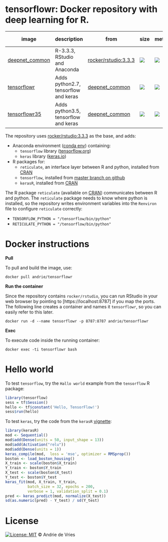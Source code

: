# tensorflowr: Docker repository with deep learning for R.

image            | description                               | from |size   | metrics | build status 
---------------- | ----------------------------------------- | ---- | ------ | ------- | --------------
[deepnet_common](https://hub.docker.com/r/andrie/deepnet_common) |  R-3.3.3, RStudio and Anaconda | [rocker/rstudio:3.3.3](https://hub.docker.com/r/rocker/rstudio/) | [![](https://images.microbadger.com/badges/image/andrie/deepnet_common.svg)](https://microbadger.com/images/andrie/deepnet_common) | [![](https://img.shields.io/docker/pulls/andrie/deepnet_common.svg)](https://hub.docker.com/r/andrie/deepnet_common) |  [![](https://img.shields.io/docker/automated/andrie/deepnet_common.svg)](https://hub.docker.com/r/andrie/deepnet_common/builds)
[tensorflowr](https://hub.docker.com/r/andrie/tensorflowr) | Adds python2.7, tensorflow and keras | [deepnet_common](https://hub.docker.com/r/andrie/deepnet_common) | [![](https://images.microbadger.com/badges/image/andrie/tensorflowr.svg)](https://microbadger.com/images/andrie/tensorflowr) | [![](https://img.shields.io/docker/pulls/andrie/tensorflowr.svg)](https://hub.docker.com/r/andrie/tensorflowr) |  [![](https://img.shields.io/docker/automated/andrie/tensorflowr.svg)](https://hub.docker.com/r/andrie/tensorflowr/builds)
[tensorflowr35](https://hub.docker.com/r/andrie/tensorflowr35) | Adds python3.5, tensorflow and keras | [deepnet_common](https://hub.docker.com/r/andrie/deepnet_common) | [![](https://images.microbadger.com/badges/image/andrie/tensorflowr35.svg)](https://microbadger.com/images/andrie/tensorflowr35) | [![](https://img.shields.io/docker/pulls/andrie/tensorflowr35.svg)](https://hub.docker.com/r/andrie/tensorflowr35) |  [![](https://img.shields.io/docker/automated/andrie/tensorflowr35.svg)](https://hub.docker.com/r/andrie/tensorflowr35/builds)

The repository uses [rocker/rstudio:3.3.3](https://hub.docker.com/r/rocker/rstudio/) as the base, and adds:

* Anaconda environment ([conda env](https://conda.io/docs/using/envs.html)) containing:
    - `tensorflow` library ([tensorflow.org](https://www.tensorflow.org/))
    - `keras` library ([keras.io](https://keras.io/))
* R packages for:
    - `reticulate`, an interface layer between R and python, installed from [CRAN](https://cran.r-project.org/package=reticulate)
    - `tensorflow`, installed from [master branch on github](https://github.com/rstudio/tensorflow)
    - `kerasR`, installed from [CRAN](https://cran.r-project.org/package=kerasR)

The R package `reticulate` (available on [CRAN](https://cran.r-project.org/web/packages/reticulate/index.html)) communicates between R and python. The `reticulate` package needs to know where python is installed, so the repository writes environment variables into the `Renviron` file to configure `reticulate` correctly:

* `TENSORFLOW_PYTHON = "/tensorflow/bin/python"`
* `RETICULATE_PYTHON = "/tensorflow/bin/python"`

# Docker instructions

**Pull**

To pull and build the image, use:

```
docker pull andrie/tensorflowr
```

**Run the container**

Since the repository contains `rocker/rstudio`, you can run RStudio in your web browser by pointing to [https://localhost:8787] if you map the ports. The following line creates a container and names it `tensorflowr`, so you can easily refer to this later.

```
docker run -d --name tensorflowr -p 8787:8787 andrie/tensorflowr
```

**Exec**

To execute code inside the running container:

```
docker exec -ti tensorflowr bash
```

# Hello world

To test `tensorflow`, try the `Hallo world` example from the `tensorflow` R package:

```r
library(tensorflow)
sess = tf$Session()
hello <- tf$constant('Hello, TensorFlow!')
sess$run(hello)
```

To test `keras`, try the code from the `kerasR` [vignette](https://cran.r-project.org/web/packages/kerasR/vignettes/introduction.html):

```r
library(kerasR)
mod <- Sequential()
mod$add(Dense(units = 50, input_shape = 13))
mod$add(Activation("relu"))
mod$add(Dense(units = 1))
keras_compile(mod,  loss = 'mse', optimizer = RMSprop())
boston <- load_boston_housing()
X_train <- scale(boston$X_train)
Y_train <- boston$Y_train
X_test <- scale(boston$X_test)
Y_test <- boston$Y_test
keras_fit(mod, X_train, Y_train,
          batch_size = 32, epochs = 200,
          verbose = 1, validation_split = 0.1)
pred <- keras_predict(mod, normalize(X_test))
sd(as.numeric(pred) - Y_test) / sd(Y_test)
```

# License

[![License: MIT](https://img.shields.io/badge/License-MIT-yellow.svg)](https://opensource.org/licenses/MIT) © Andrie de Vries